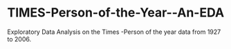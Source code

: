 # TIMES-Person-of-the-Year--An-EDA
Exploratory Data Analysis on the Times -Person of the year data from 1927 to 2006.
